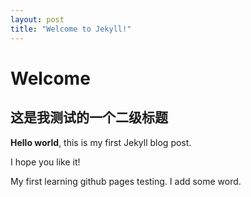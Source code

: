 ```yaml
---
layout: post
title: "Welcome to Jekyll!"
---
```


# Welcome 

## 这是我测试的一个二级标题


**Hello world**, this is my first Jekyll blog post.

I hope you like it!

My first learning github pages testing.
I add some word.
